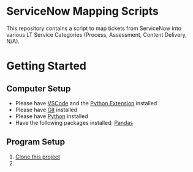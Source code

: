# ServiceNow Mapping Scripts
This repository contains a script to map tickets from ServiceNow into various LT Service Categories (Process, Assessment, Content Delivery, N/A).

# Getting Started
## Computer Setup
- Please have [VSCode](https://code.visualstudio.com/) and the [Python Extension](https://code.visualstudio.com/docs/python/python-tutorial#_prerequisites) installed
- Please have [Git](https://git-scm.com/downloads) installed
- Please have [Python](https://www.python.org/downloads/) installed
- Have the following packages installed: [Pandas](https://pypi.org/project/pandas/)

## Program Setup
1. [Clone this project](https://github.com/scienceltrs/SN_Mapping.git)
2. 
